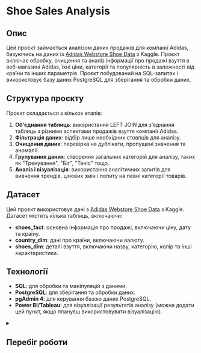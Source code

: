 # Shoe Sales Analysis

## Опис
Цей проєкт займається аналізом даних продажів для компанії Adidas, базуючись на даних із [Adidas Webstore Shoe Data](https://www.kaggle.com/datasets/tamsnd/adidas-webstore-shoe-data?select=shoes_dim.csv) з Kaggle. Проєкт включає обробку, очищення та аналіз інформації про продажі взуття в веб-магазині Adidas, їхні ціни, категорії та популярність в залежності від країни та інших параметрів. Проєкт побудований на SQL-запитах і використовує базу даних PostgreSQL для зберігання та обробки даних.

## Структура проєкту
Проєкт складається з кількох етапів:

1. **Об'єднання таблиць**: використання LEFT JOIN для з'єднання таблиць з різними аспектами продажів взуття компанії Adidas.
2. **Фільтрація даних**: відбір лише необхідних стовпців для аналізу.
3. **Очищення даних**: перевірка на дублікати, пропущені значення та аномалії.
4. **Групування даних**: створення загальних категорій для аналізу, таких як "Тренування", "Біг", "Теніс" тощо.
5. **Аналіз і візуалізація**: використання аналітичних запитів для вивчення трендів, цінових змін і попиту на певні категорії товарів.

## Датасет
Цей проєкт використовує дані з [Adidas Webstore Shoe Data](https://www.kaggle.com/datasets/tamsnd/adidas-webstore-shoe-data?select=shoes_dim.csv) з Kaggle. Датасет містить кілька таблиць, включаючи:

- **shoes_fact**: основна інформація про продажі, включаючи ціну, дату та країну.
- **country_dim**: дані про країни, включаючи валюту.
- **shoes_dim**: деталі взуття, включаючи назву, категорію, колір та інші характеристики.

## Технології
- **SQL**: для обробки та маніпуляцій з даними.
- **PostgreSQL**: для зберігання та обробки даних.
- **pgAdmin 4**: для керування базою даних PostgreSQL.
- **Power BI/Tableau**: для візуалізації результатів аналізу (можна додати цей пункт, якщо плануєш використовувати візуалізацію).

<details>
  <summary><h2>Перебіг роботи</h2></summary>

  1. **Об'єднання таблиць**  
   На першому етапі я об'єднала три таблиці з різними аспектами продажу, використовуючи SQL-запити з **LEFT JOIN**. Це дозволило зібрати всі необхідні дані в одному запиті для подальшого аналізу.

    ```sql
    SELECT * 
    FROM shoes_fact
    LEFT JOIN country_dim USING (country_code)
    LEFT JOIN shoes_dim USING (id);
    ```

  2. **Використання Common Table Expression (CTE)**  
   Для зручності і ефективності я обгорнула попередній запит в Common Table Expression (CTE). Це дозволило уникнути дублювання запитів і зробило код більш читаємим.

    ```sql
    WITH common_table AS (
        SELECT * 
        FROM shoes_fact
        LEFT JOIN country_dim USING (country_code)
        LEFT JOIN shoes_dim USING (id)
    )
    SELECT * 
    FROM common_table;
    ```

  <!-- Додай решту розділів тут -->

</details>



